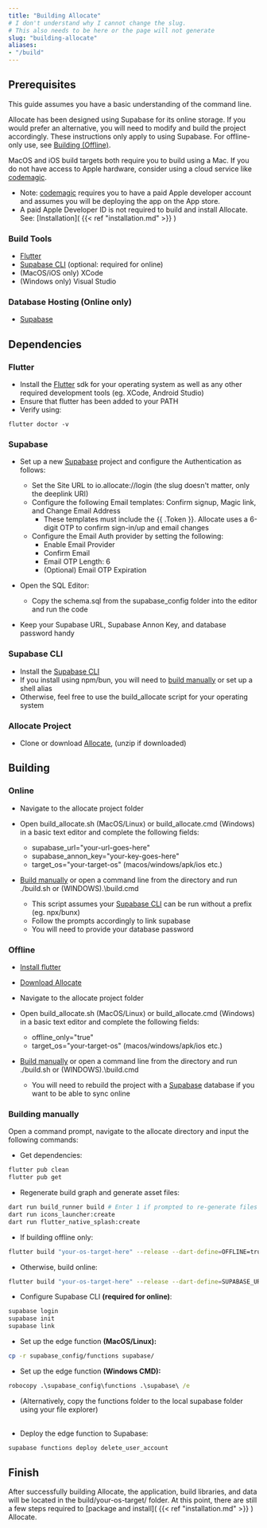 ```yaml
---
title: "Building Allocate"
# I don't understand why I cannot change the slug.
# This also needs to be here or the page will not generate
slug: "building-allocate"
aliases:
- "/build"
---
```


## Prerequisites 

This guide assumes you have a basic understanding of the command line.

Allocate has been designed using Supabase for its online storage. If you would prefer an alternative, you will need to modify and build the project accordingly. These instructions only apply to using Supabase. For offline-only use, see [Building (Offline)](#offline).

MacOS and iOS build targets both require you to build using a Mac. If you do not have access to Apple hardware, consider using a cloud service like [codemagic](https://codemagic.io/start/).
  - Note: [codemagic](https://codemagic.io/start/) requires you to have a paid Apple developer account and assumes you will be deploying the app on the App store.
  - A paid Apple Developer ID is not required to build and install Allocate. See: [Installation]( {{< ref "installation.md" >}} )

### Build Tools 

  - [Flutter](https://docs.flutter.dev/get-started/install)
  - [Supabase CLI](https://supabase.com/docs/guides/cli/getting-started?queryGroups=platform&platform=npx) (optional: required for online)
  - (MacOS/iOS only) XCode
  - (Windows only) Visual Studio

### Database Hosting (Online only)

- [Supabase](https://supabase.com/)

## Dependencies

### Flutter
  - Install the [Flutter](https://docs.flutter.dev/get-started/install) sdk for your operating system as well as any other required development tools (eg. XCode, Android Studio) 
  - Ensure that flutter has been added to your PATH 
  - Verify using:

```shell 
flutter doctor -v
```

### Supabase
  - Set up a new [Supabase](https://supabase.com/) project and configure the Authentication as follows:
    - Set the Site URL to io.allocate://login (the slug doesn't matter, only the deeplink URI)
    - Configure the following Email templates: Confirm signup, Magic link, and Change Email Address
      - These templates must include the {{ .Token }}. Allocate uses a 6-digit OTP to confirm sign-in/up and email changes
    - Configure the Email Auth provider by setting the following:
      - Enable Email Provider
      - Confirm Email
      - Email OTP Length: 6
      - (Optional) Email OTP Expiration
  - Open the SQL Editor:
    - Copy the schema.sql from the supabase\_config folder into the editor and run the code

  - Keep your Supabase URL, Supabase Annon Key, and database password handy

### Supabase CLI

  - Install the [Supabase CLI](https://supabase.com/docs/guides/cli/getting-started?queryGroups=platform&platform=npx)
  - If you install using npm/bun, you will need to [build manually](#building-manually) or set up a shell alias 
  - Otherwise, feel free to use the build\_allocate script for your operating system


### Allocate Project

  - Clone or download [Allocate](https://github.com/jordan-clayton/allocate), (unzip if downloaded)

## Building 

  ### Online

  - Navigate to the allocate project folder
  - Open build\_allocate.sh (MacOS/Linux) or build\_allocate.cmd (Windows) in a basic text editor and complete the following fields:
    - supabase\_url="your-url-goes-here"
    - supabase\_annon\_key="your-key-goes-here"
    - target\_os="your-target-os" (macos/windows/apk/ios etc.)

  - [Build manually](#building-manually) or open a command line from the directory and run ./build.sh or (WINDOWS).\build.cmd
    - This script assumes your [Supabase CLI](#supabase-cli) can be run without a prefix (eg. npx/bunx)
    - Follow the prompts accordingly to link supabase
    - You will need to provide your database password


  ### Offline

  - [Install flutter](#flutter) 
  - [Download Allocate](#allocate-project)

  - Navigate to the allocate project folder
  - Open build\_allocate.sh (MacOS/Linux) or build\_allocate.cmd (Windows) in a basic text editor and complete the following fields:
    - offline\_only="true"
    - target\_os="your-target-os" (macos/windows/apk/ios etc.)

  - [Build manually](#building-manually) or open a command line from the directory and run ./build.sh or (WINDOWS).\build.cmd
    - You will need to rebuild the project with a [Supabase](#supabase) database if you want to be able to sync online

  ### Building manually

  Open a command prompt, navigate to the allocate directory and input the following commands:

  - Get dependencies:

  ```bash
  flutter pub clean
  flutter pub get
  ```
  - Regenerate build graph and generate asset files:

  ```bash
  dart run build_runner build # Enter 1 if prompted to re-generate files
  dart run icons_launcher:create
  dart run flutter_native_splash:create
  ```

  - If building offline only:
  ```bash
  flutter build "your-os-target-here" --release --dart-define=OFFLINE=true
  ```

  - Otherwise, build online:
  ```bash
  flutter build "your-os-target-here" --release --dart-define=SUPABASE_URL="your-supabase-url" --dart-define=SUPABASE_ANNON_KEY="your-supabase-key" 
  ```

  - Configure Supabase CLI __(required for online)__:

  ```bash
  supabase login
  supabase init
  supabase link
  ```

  - Set up the edge function __(MacOS/Linux):__

  ```bash
  cp -r supabase_config/functions supabase/
  ```
  - Set up the edge function __(Windows CMD):__

  ```cmd
  robocopy .\supabase_config\functions .\supabase\ /e 
  ```

  - (Alternatively, copy the functions folder to the local supabase folder using your file explorer)
  <br></br>

  - Deploy the edge function to Supabase:
  ```bash
  supabase functions deploy delete_user_account
  ```


## Finish

After successfully building Allocate, the application, build libraries, and data will be located in the build/your-os-target/ folder.
At this point, there are still a few steps required to [package and install]( {{< ref "installation.md" >}} ) Allocate.

